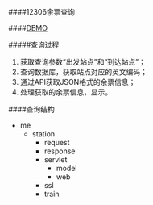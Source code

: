 ####12306余票查询

####[DEMO](http://jemoii.duapp.com/ticket)

#####查询过程
1.	获取查询参数“出发站点”和“到达站点”；
2.	查询数据库，获取站点对应的英文编码；
3.	通过API获取JSON格式的余票信息；
4.	处理获取的余票信息，显示。

####查询结构
- me
	- station
		- request
		- response
		- servlet
			- model
			- web
		- ssl
		- train
